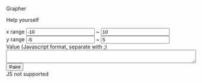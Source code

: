 <p>Grapher</p> <p>Help yourself</p> <div id='grapherdiv'> <div> <label>x range</label> <input id='xmin' type='text' width='30px' value='-10'/> ~ <input id='xmax' type='text' width='30px' value='10'/> <br/> <label>y range</label> <input id='ymin' type='text' width='30px' value='-5'/> ~ <input id='ymax' type='text' width='30px' value='5'/> </div> <div> <label>Value (Javascript format, separate with ;)</label><br/> <textarea style='width:512' height='3' id='srctext'></textarea><br/> <button id='paintit'>Paint</button> </div> <canvas id='cloth' height='2048px' width='2560px'>JS not supported</canvas> </div> <script>var Grapher = function(cvs) { var self = this; this.range = { xMin: -10, xMax: 10, yMin: -5, yMax: 5, }; this.colors = { bg: "#fff", text: "#000", axisMain: "#333", axisAid: "#eee", curves: ["#f00", "#f80", "#880", "#0f0", "#0ff", "#00f", "#80f"], }; this.axis = { aidXGap: 100, aidYGap: 100 }; this.style = { fontSize: 24 }; this.xMath2Cvs = function(x) { if (x < self.range.xMin || x > self.range.xMax) { return false; } return (x - self.range.xMin) / (self.range.xMax - self.range.xMin) * self.width; } this.xCvs2Math = function(cx) { return cx / self.width * (self.range.xMax - self.range.xMin) + self.range.xMin; } this.yMath2Cvs = function(y) { if (y < self.range.yMin || y > self.range.yMax) { return false; } return (self.range.yMax - y) / (self.range.yMax - self.range.yMin) * self.height; } this.yCvs2Math = function(cy) { return self.range.yMax - cy / self.height * (self.range.yMax - self.range.yMin); } this.round2 = function(x) { return Math.round(x * 100) / 100; } self.setRange = function(x0, x1, y0, y1) { if (x0 > x1) { x0 ^= x1; x1 ^= x0; x0 ^= x1; } self.range.xMin = x0; self.range.xMax = x1; if (y0 > y1) { y0 ^= y1; y1 ^= y0; y0 ^= y1; } self.range.yMin = y0; self.range.yMax = y1; } this.drawLine = function(x0, y0, x1, y1, color) { var cx0 = self.xMath2Cvs(x0); var cx1 = self.xMath2Cvs(x1); var cy0 = self.yMath2Cvs(y0); var cy1 = self.yMath2Cvs(y1); if (cx0 === false || cx1 === false || cy0 === false || cy1 === false) { return; } self.ctx.beginPath(); self.ctx.strokeStyle = color; self.ctx.moveTo(cx0, cy0); self.ctx.lineTo(cx1, cy1); self.ctx.stroke(); } this.drawText = function(x0, y0, color, word) { var cx0 = self.xMath2Cvs(x0); if (cx0 < self.style.fontSize) { cx0 = self.style.fontSize; } if (cx0 > self.width - self.style.fontSize) { cx0 = self.width - self.style.fontSize; } var cy0 = self.yMath2Cvs(y0); if (cy0 < self.style.fontSize) { cy0 = 20; } if (cy0 > self.width - self.style.fontSize) { cy0 = self.width - 10; } self.ctx.font = self.style.fontSize + "px Verdana"; self.ctx.fillStyle = color; self.ctx.fillText(word, cx0, cy0); } this.clear = function() { self.ctx.fillStyle = self.colors.bg; self.ctx.fillRect(0, 0, this.width, this.height); } this.drawAxis = function() { self.drawLine(0, self.range.yMin, 0, self.range.yMax, self.colors.axisMain); self.drawText(0, self.range.yMax, self.colors.text, "y"); for (var cx = 0; cx < self.width; cx += self.axis.aidXGap) { var x = self.xCvs2Math(cx); if (Math.abs(cx - self.xMath2Cvs(0)) >= self.axis.aidXGap) { self.drawLine(x, self.range.yMin, x, self.range.yMax, self.colors.axisAid); self.drawText(x, self.range.yMin, self.colors.text, String(self.round2(x))); } } self.drawLine(self.range.xMin, 0, self.range.xMax, 0, self.colors.axisMain); self.drawText(self.range.xMax, 0, self.colors.text, "x"); for (var cy = 0; cy < self.height; cy += self.axis.aidYGap) { var y = self.yCvs2Math(cy); if (Math.abs(cy - self.yMath2Cvs(0)) >= self.axis.aidYGap) { self.drawLine(self.range.xMin, y, self.range.xMax, y, self.colors.axisAid); self.drawText(self.range.xMin, y, self.colors.text, String(self.round2(y))); } } } this.drawFunction = function(fun, color) { var f; if (typeof(fun) == 'function') { f = fun; } else if (typeof(fun) == 'string') { f = new Function("x", "return " + fun + ";"); } if (typeof(color) == 'number') { color = self.colors.curves[color]; } else if (color === undefined) { color = self.colors.curves[0]; } self.ctx.strokeStyle = color; var continuous = false; for (var cx = 0; cx <= self.width; ++ cx) { var x = self.xCvs2Math(cx); var y = f(x); var cy = self.yMath2Cvs(y); if (cy !== false) { if (!continuous) { self.ctx.beginPath(); self.ctx.moveTo(cx, cy); continuous = true; } else { self.ctx.lineTo(cx, cy); } } else { self.ctx.stroke(); continuous = false; } } if (continuous) { self.ctx.stroke(); } } this.cvs = cvs; if (typeof(cvs) != 'object' || typeof(cvs.getContext) != 'function') { this.error = 'Canvas error'; return; } this.ctx = cvs.getContext("2d"); if (typeof(this.ctx) != 'object') { this.error = 'Context error'; return; } this.height = cvs.height; this.width = cvs.width; } var GrapherController = function(divId) { var self = this; this.divEle = $(divId); this.cvsEle = self.divEle.find("#cloth"); self.cvsEle.width(self.divEle.width() - 10); self.cvsEle.height(window.innerHeight - 100); $(window).resize(function() { self.cvsEle.width(self.divEle.width() - 10); self.cvsEle.height(window.innerHeight - 100); }); this.grapher = new Grapher(self.cvsEle.get()[0]); this.redraw = function() { self.grapher.clear(); self.grapher.drawAxis(); } this.readRange = function() { var x0 = Number(self.divEle.find("#xmin").val()); var x1 = Number(self.divEle.find("#xmax").val()); var y0 = Number(self.divEle.find("#ymin").val()); var y1 = Number(self.divEle.find("#ymax").val()); self.grapher.setRange(x0, x1, y0, y1); } this.readFuncs = function() { var strs = self.divEle.find("#srctext").val().split(";"); for (var i in strs) { self.grapher.drawFunction(strs[i], i % 7); } } self.readRange(); self.redraw(); self.divEle.find("#paintit").click(function() { self.readRange(); self.redraw(); self.readFuncs(); }); } </script> <script>var grapher = new GrapherController("#grapherdiv");</script> 

